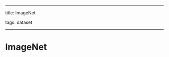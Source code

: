 
---

title: ImageNet

tags: dataset 

---

# ImageNet


































































